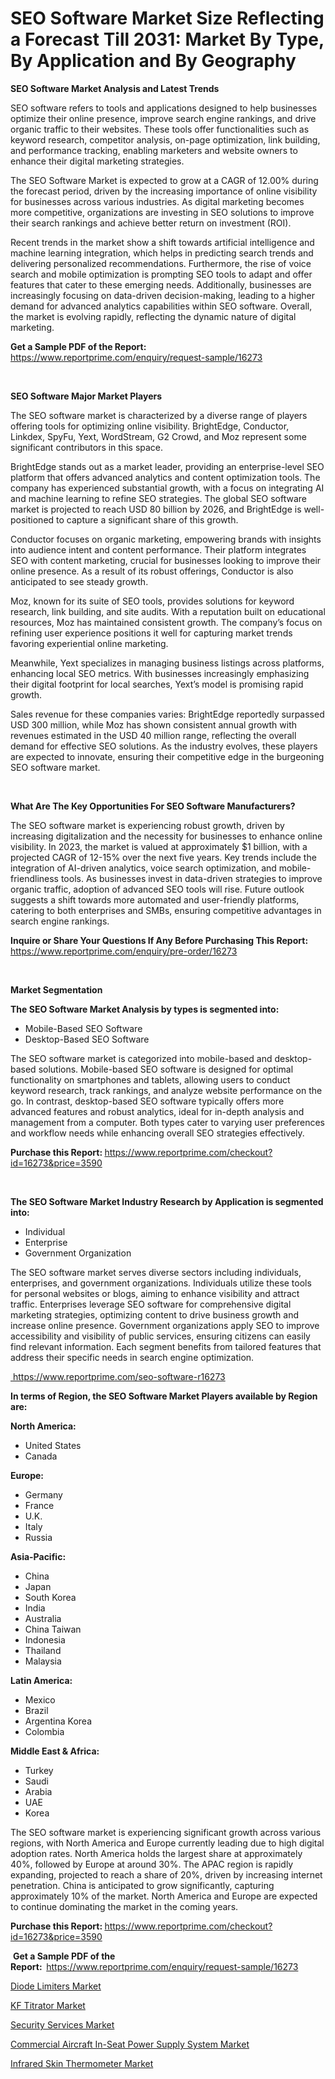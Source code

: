 <p><h1>SEO Software Market Size Reflecting a Forecast Till 2031: Market By Type, By Application and By Geography</h1></p><p><strong>SEO Software Market Analysis and Latest Trends</strong></p>
<p><p>SEO software refers to tools and applications designed to help businesses optimize their online presence, improve search engine rankings, and drive organic traffic to their websites. These tools offer functionalities such as keyword research, competitor analysis, on-page optimization, link building, and performance tracking, enabling marketers and website owners to enhance their digital marketing strategies.</p><p>The SEO Software Market is expected to grow at a CAGR of 12.00% during the forecast period, driven by the increasing importance of online visibility for businesses across various industries. As digital marketing becomes more competitive, organizations are investing in SEO solutions to improve their search rankings and achieve better return on investment (ROI).</p><p>Recent trends in the market show a shift towards artificial intelligence and machine learning integration, which helps in predicting search trends and delivering personalized recommendations. Furthermore, the rise of voice search and mobile optimization is prompting SEO tools to adapt and offer features that cater to these emerging needs. Additionally, businesses are increasingly focusing on data-driven decision-making, leading to a higher demand for advanced analytics capabilities within SEO software. Overall, the market is evolving rapidly, reflecting the dynamic nature of digital marketing.</p></p>
<p><strong>Get a Sample PDF of the Report:&nbsp;</strong> <a href="https://www.reportprime.com/enquiry/request-sample/16273">https://www.reportprime.com/enquiry/request-sample/16273</a></p>
<p>&nbsp;</p>
<p><strong>SEO Software Major Market Players</strong></p>
<p><p>The SEO software market is characterized by a diverse range of players offering tools for optimizing online visibility. BrightEdge, Conductor, Linkdex, SpyFu, Yext, WordStream, G2 Crowd, and Moz represent some significant contributors in this space.</p><p>BrightEdge stands out as a market leader, providing an enterprise-level SEO platform that offers advanced analytics and content optimization tools. The company has experienced substantial growth, with a focus on integrating AI and machine learning to refine SEO strategies. The global SEO software market is projected to reach USD 80 billion by 2026, and BrightEdge is well-positioned to capture a significant share of this growth.</p><p>Conductor focuses on organic marketing, empowering brands with insights into audience intent and content performance. Their platform integrates SEO with content marketing, crucial for businesses looking to improve their online presence. As a result of its robust offerings, Conductor is also anticipated to see steady growth.</p><p>Moz, known for its suite of SEO tools, provides solutions for keyword research, link building, and site audits. With a reputation built on educational resources, Moz has maintained consistent growth. The company’s focus on refining user experience positions it well for capturing market trends favoring experiential online marketing.</p><p>Meanwhile, Yext specializes in managing business listings across platforms, enhancing local SEO metrics. With businesses increasingly emphasizing their digital footprint for local searches, Yext’s model is promising rapid growth.</p><p>Sales revenue for these companies varies: BrightEdge reportedly surpassed USD 300 million, while Moz has shown consistent annual growth with revenues estimated in the USD 40 million range, reflecting the overall demand for effective SEO solutions. As the industry evolves, these players are expected to innovate, ensuring their competitive edge in the burgeoning SEO software market.</p></p>
<p>&nbsp;</p>
<p><strong>What Are The Key Opportunities For SEO Software Manufacturers?</strong></p>
<p><p>The SEO software market is experiencing robust growth, driven by increasing digitalization and the necessity for businesses to enhance online visibility. In 2023, the market is valued at approximately $1 billion, with a projected CAGR of 12-15% over the next five years. Key trends include the integration of AI-driven analytics, voice search optimization, and mobile-friendliness tools. As businesses invest in data-driven strategies to improve organic traffic, adoption of advanced SEO tools will rise. Future outlook suggests a shift towards more automated and user-friendly platforms, catering to both enterprises and SMBs, ensuring competitive advantages in search engine rankings.</p></p>
<p><strong>Inquire or Share Your Questions If Any Before Purchasing This Report:</strong> <a href="https://www.reportprime.com/enquiry/pre-order/16273">https://www.reportprime.com/enquiry/pre-order/16273</a></p>
<p>&nbsp;</p>
<p><strong>Market Segmentation</strong></p>
<p><strong>The SEO Software Market Analysis by types is segmented into:</strong></p>
<p><ul><li>Mobile-Based SEO Software</li><li>Desktop-Based SEO Software</li></ul></p>
<p><p>The SEO software market is categorized into mobile-based and desktop-based solutions. Mobile-based SEO software is designed for optimal functionality on smartphones and tablets, allowing users to conduct keyword research, track rankings, and analyze website performance on the go. In contrast, desktop-based SEO software typically offers more advanced features and robust analytics, ideal for in-depth analysis and management from a computer. Both types cater to varying user preferences and workflow needs while enhancing overall SEO strategies effectively.</p></p>
<p><strong>Purchase this Report:&nbsp;</strong><a href="https://www.reportprime.com/checkout?id=16273&price=3590">https://www.reportprime.com/checkout?id=16273&price=3590</a></p>
<p>&nbsp;</p>
<p><strong>The SEO Software Market Industry Research by Application is segmented into:</strong></p>
<p><ul><li>Individual</li><li>Enterprise</li><li>Government Organization</li></ul></p>
<p><p>The SEO software market serves diverse sectors including individuals, enterprises, and government organizations. Individuals utilize these tools for personal websites or blogs, aiming to enhance visibility and attract traffic. Enterprises leverage SEO software for comprehensive digital marketing strategies, optimizing content to drive business growth and increase online presence. Government organizations apply SEO to improve accessibility and visibility of public services, ensuring citizens can easily find relevant information. Each segment benefits from tailored features that address their specific needs in search engine optimization.</p></p>
<p><a href="https://www.reportprime.com/seo-software-r16273">&nbsp;https://www.reportprime.com/seo-software-r16273</a></p>
<p><strong>In terms of Region, the SEO Software Market Players available by Region are:</strong></p>
<p>
    <p> <strong> North America: </strong>
        <ul>
            <li>United States</li>
            <li>Canada</li>
        </ul>
        </p> 
    <p> <strong> Europe: </strong>
        <ul>
            <li>Germany</li>
            <li>France</li>
            <li>U.K.</li>
            <li>Italy</li>
            <li>Russia</li>
        </ul>
        </p> 
    <p> <strong> Asia-Pacific: </strong>
        <ul>
            <li>China</li>
            <li>Japan</li>
            <li>South Korea</li>
            <li>India</li>
            <li>Australia</li>
            <li>China Taiwan</li>
            <li>Indonesia</li>
            <li>Thailand</li>
            <li>Malaysia</li>
        </ul>
        </p> 
    <p> <strong> Latin America: </strong>
        <ul>
            <li>Mexico</li>
            <li>Brazil</li>
            <li>Argentina Korea</li>
            <li>Colombia</li>
        </ul>
        </p> 
    <p> <strong> Middle East & Africa: </strong>
        <ul>
            <li>Turkey</li>
            <li>Saudi</li>
            <li>Arabia</li>
            <li>UAE</li>
            <li>Korea</li>
        </ul>
    </p>
    </p>
<p><p>The SEO software market is experiencing significant growth across various regions, with North America and Europe currently leading due to high digital adoption rates. North America holds the largest share at approximately 40%, followed by Europe at around 30%. The APAC region is rapidly expanding, projected to reach a share of 20%, driven by increasing internet penetration. China is anticipated to grow significantly, capturing approximately 10% of the market. North America and Europe are expected to continue dominating the market in the coming years.</p></p>
<p><strong>Purchase this Report: </strong><a href="https://www.reportprime.com/checkout?id=16273&price=3590">https://www.reportprime.com/checkout?id=16273&price=3590</a></p>
<p>&nbsp;<strong>Get a Sample PDF of the Report:&nbsp;&nbsp;</strong><a href="https://www.reportprime.com/enquiry/request-sample/16273">https://www.reportprime.com/enquiry/request-sample/16273</a></p>
<p><strong></strong></p>
<p><p><a href="https://medium.com/@abdulkoss1996/what-factors-will-influence-the-diode-limiters-market-in-the-coming-years-91a768199ef0">Diode Limiters Market</a></p><p><a href="https://www.linkedin.com/pulse/strategic-insights-global-kf-titrator-market-trends-6egce?trackingId=TXvKa7txSUOGIU2jDfMcvw%3D%3D">KF Titrator Market</a></p><p><a href="https://github.com/lambertr3e8v/Market-Research-Report-List-1/blob/main/security-services-market.md">Security Services Market</a></p><p><a href="https://issuu.com/reportprime-2/docs/commercial-aircraft-in-seat-power-s_ec8133d64f4718">Commercial Aircraft In-Seat Power Supply System Market</a></p><p><a href="https://www.linkedin.com/pulse/infrared-skin-thermometer-market-forecast-global-trends-kocxe?trackingId=dxyEkfiRTG6kpuC8ovLsaA%3D%3D">Infrared Skin Thermometer Market</a></p></p>